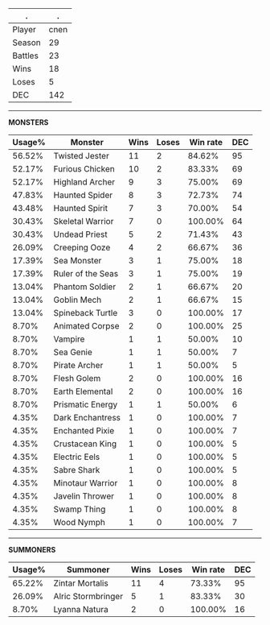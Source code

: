 .|.
|-|-
Player|cnen
Season|29
Battles|23
Wins|18
Loses|5
DEC|142

---
**MONSTERS**

Usage%|Monster|Wins|Loses|Win rate|DEC|
-|-|-|-|-|-|
56.52%|Twisted Jester|11|2|84.62%|95|
52.17%|Furious Chicken|10|2|83.33%|69|
52.17%|Highland Archer|9|3|75.00%|69|
47.83%|Haunted Spider|8|3|72.73%|74|
43.48%|Haunted Spirit|7|3|70.00%|54|
30.43%|Skeletal Warrior|7|0|100.00%|64|
30.43%|Undead Priest|5|2|71.43%|43|
26.09%|Creeping Ooze|4|2|66.67%|36|
17.39%|Sea Monster|3|1|75.00%|18|
17.39%|Ruler of the Seas|3|1|75.00%|19|
13.04%|Phantom Soldier|2|1|66.67%|20|
13.04%|Goblin Mech|2|1|66.67%|15|
13.04%|Spineback Turtle|3|0|100.00%|17|
8.70%|Animated Corpse|2|0|100.00%|25|
8.70%|Vampire|1|1|50.00%|10|
8.70%|Sea Genie|1|1|50.00%|7|
8.70%|Pirate Archer|1|1|50.00%|5|
8.70%|Flesh Golem|2|0|100.00%|16|
8.70%|Earth Elemental|2|0|100.00%|16|
8.70%|Prismatic Energy|1|1|50.00%|6|
4.35%|Dark Enchantress|1|0|100.00%|7|
4.35%|Enchanted Pixie|1|0|100.00%|7|
4.35%|Crustacean King|1|0|100.00%|5|
4.35%|Electric Eels|1|0|100.00%|5|
4.35%|Sabre Shark|1|0|100.00%|5|
4.35%|Minotaur Warrior|1|0|100.00%|8|
4.35%|Javelin Thrower|1|0|100.00%|8|
4.35%|Swamp Thing|1|0|100.00%|8|
4.35%|Wood Nymph|1|0|100.00%|7|

---
**SUMMONERS**

Usage%|Summoner|Wins|Loses|Win rate|DEC|
-|-|-|-|-|-|
65.22%|Zintar Mortalis|11|4|73.33%|95|
26.09%|Alric Stormbringer|5|1|83.33%|30|
8.70%|Lyanna Natura|2|0|100.00%|16|
